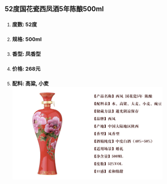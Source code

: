 ## 52度国花瓷西凤酒5年陈酿500ml

1. ### 度数: 52度
2. ### 规格: 500ml
3. ### 香型: 凤香型
4. ### 价格: 268元
5. ### 配料: 高粱, 小麦![](/assets/52度国花瓷西凤酒5年陈酿500ml.png)



